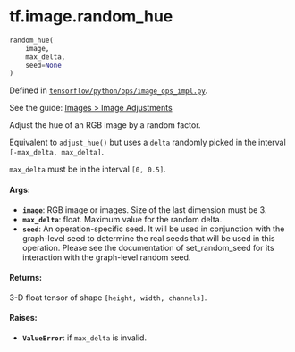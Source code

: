 <div itemscope itemtype="http://developers.google.com/ReferenceObject">
<meta itemprop="name" content="tf.image.random_hue" />
</div>

# tf.image.random_hue

``` python
random_hue(
    image,
    max_delta,
    seed=None
)
```



Defined in [`tensorflow/python/ops/image_ops_impl.py`](https://www.tensorflow.org/code/tensorflow/python/ops/image_ops_impl.py).

See the guide: [Images > Image Adjustments](../../../../api_guides/python/image.md#Image_Adjustments)

Adjust the hue of an RGB image by a random factor.

Equivalent to `adjust_hue()` but uses a `delta` randomly
picked in the interval `[-max_delta, max_delta]`.

`max_delta` must be in the interval `[0, 0.5]`.

#### Args:

* <b>`image`</b>: RGB image or images. Size of the last dimension must be 3.
* <b>`max_delta`</b>: float.  Maximum value for the random delta.
* <b>`seed`</b>: An operation-specific seed. It will be used in conjunction
    with the graph-level seed to determine the real seeds that will be
    used in this operation. Please see the documentation of
    set_random_seed for its interaction with the graph-level random seed.


#### Returns:

3-D float tensor of shape `[height, width, channels]`.


#### Raises:

* <b>`ValueError`</b>: if `max_delta` is invalid.